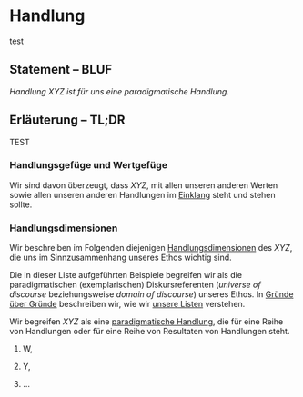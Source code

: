 # Handlung
test
## Statement – BLUF
*Handlung XYZ ist für uns eine paradigmatische Handlung.*

## Erläuterung – TL;DR
TEST

### Handlungsgefüge und Wertgefüge
Wir sind davon überzeugt, dass *XYZ*, mit allen unseren anderen Werten sowie allen unseren anderen Handlungen im [Einklang](../synopsis/reasons.md) steht und stehen sollte.

### Handlungsdimensionen
Wir beschreiben im Folgenden diejenigen [Handlungsdimensionen](../synopsis/reasons.md) des *XYZ*, die uns im Sinnzusammenhang unseres Ethos wichtig sind.

Die in dieser Liste aufgeführten Beispiele begreifen wir als die paradigmatischen (exemplarischen) Diskursreferenten (*universe of discourse* beziehungsweise *domain of discourse*) unseres Ethos.
In [Gründe über Gründe](../synopsis/reasons.md) beschreiben wir, wie wir [unsere Listen](../synopsis/reasons.md) verstehen.

Wir begreifen *XYZ* als eine [paradigmatische Handlung](../synopsis/reasons.md), die für eine Reihe von Handlungen oder für eine Reihe von Resultaten von Handlungen steht.

1. W,

2. Y,

3. …
